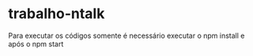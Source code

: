 # trabalho-ntalk

Para executar os códigos somente é necessário executar o npm install e após o npm start
